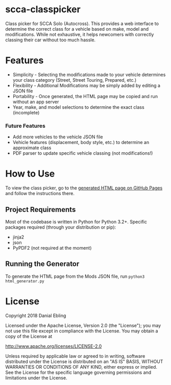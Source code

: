 # scca-classpicker
Class picker for SCCA Solo (Autocross). This provides a web interface to determine
the correct class for a vehicle based on make, model and modifications. While not
exhaustive, it helps newcomers with correctly classing their car without too much hassle.

# Features
- Simplicity - Selecting the modifications made to your vehicle determines your class category (Street, Street Touring, Prepared, etc.)
- Flexibility - Additional Modifications may be simply added by editing a JSON file
- Portability - Once generated, the HTML page may be copied and run without an app server
- Year, make, and model selections to determine the exact class (incomplete)

### Future Features
- Add more vehicles to the vehicle JSON file
- Vehicle features (displacement, body style, etc.) to determine an approximate class 
- PDF parser to update specific vehicle classing (not modifications!)

# How to Use
To view the class picker, go to the [generated HTML page on GitHub Pages](https://danialre.github.io/scca-classpicker/html/classpicker.html) and follow the instructions there.

## Project Requirements
Most of the codebase is written in Python for Python 3.2+.
Specific packages required (through your distribution or pip):
- jinja2
- json
- PyPDF2 (not required at the moment)

## Running the Generator
To generate the HTML page from the Mods JSON file, run `python3 html_generator.py`

# License
Copyright 2018 Danial Ebling

Licensed under the Apache License, Version 2.0 (the "License");
you may not use this file except in compliance with the License.
You may obtain a copy of the License at

http://www.apache.org/licenses/LICENSE-2.0

Unless required by applicable law or agreed to in writing, software
distributed under the License is distributed on an "AS IS" BASIS,
WITHOUT WARRANTIES OR CONDITIONS OF ANY KIND, either express or implied.
See the License for the specific language governing permissions and
limitations under the License.
